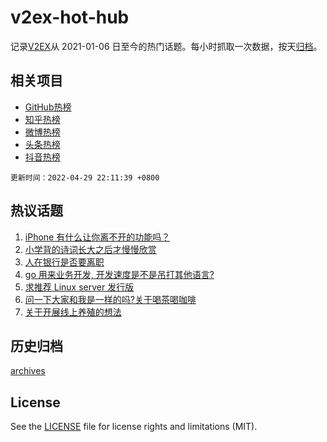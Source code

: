 # v2ex-hot-hub

 记录[V2EX](https://www.v2ex.com/)从 2021-01-06 日至今的热门话题。每小时抓取一次数据，按天[归档](archives)。
 
 ## 相关项目

- [GitHub热榜](https://github.com/lonnyzhang423/github-hot-hub)
- [知乎热榜](https://github.com/lonnyzhang423/zhihu-hot-hub)
- [微博热榜](https://github.com/lonnyzhang423/weibo-hot-hub)
- [头条热榜](https://github.com/lonnyzhang423/toutiao-hot-hub)
- [抖音热榜](https://github.com/lonnyzhang423/douyin-hot-hub)


 `更新时间：2022-04-29 22:11:39 +0800`

## 热议话题

1. [iPhone 有什么让你离不开的功能吗？](https://www.v2ex.com/t/849965)
1. [小学背的诗词长大之后才慢慢欣赏](https://www.v2ex.com/t/850010)
1. [人在银行是否要离职](https://www.v2ex.com/t/849941)
1. [go 用来业务开发, 开发速度是不是吊打其他语言?](https://www.v2ex.com/t/849956)
1. [求推荐 Linux server 发行版](https://www.v2ex.com/t/849966)
1. [问一下大家和我是一样的吗?关于喝茶喝咖啡](https://www.v2ex.com/t/849961)
1. [关于开展线上养殖的想法](https://www.v2ex.com/t/849984)

## 历史归档

[archives](archives)

## License

See the [LICENSE](LICENSE) file for license rights and limitations (MIT).
